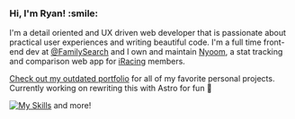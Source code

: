 <h3><b>Hi, I'm Ryan! :smile:</b></h3>

I'm a detail oriented and UX driven web developer that is passionate about practical user experiences and writing beautiful code. I'm a full time front-end dev at <a href="https://github.com/familysearch" target="_blank">@FamilySearch</a> and I own and maintain [Nyoom](https://nyoom.app), a stat tracking and comparison web app for [iRacing](https://iracing.com) members.

<a href="https://ryanbey.github.io/portfolio/" target="_blank">Check out my outdated portfolio</a> for all of my favorite personal projects. Currently working on rewriting this with Astro for fun 🚀

[![My Skills](https://skillicons.dev/icons?i=react,nextjs,js,html,css,scss,cypress,jest)](https://skillicons.dev) and more!
